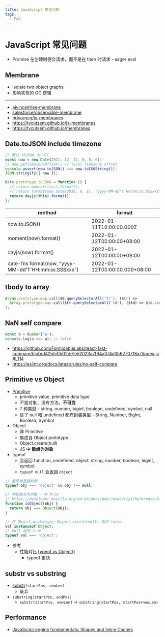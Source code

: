 ```yaml
---
title: JavaScript 常见问题
tags:
  - FAQ
---
```


# JavaScript 常见问题

- Promise 在创建时便会请求，而不是在 then 时请求 - eager eval

## Membrane

- isolate two object graphs
- 影响实现的 GC 逻辑

---

- [ajvincent/es-membrane](https://github.com/ajvincent/es-membrane)
- [salesforce/observable-membrane](https://github.com/salesforce/observable-membrane)
- [privacycg/js-membranes](https://github.com/privacycg/js-membranes)
- https://tvcutsem.github.io/js-membranes
- https://tvcutsem.github.io/membranes

## Date.toJSON include timezone

```js
// 默认 toJSON 为 UTC
const now = new Date(2021, 12, 12, 0, 0, 0);
// now.getTimezoneOffset() // local timezone offset
console.assert(now.toJSON() === now.toISOString());
JSON.stringify({ now });

Date.prototype.toJSON = function () {
  // return moment(this).format();
  // return format(new Date(2016, 0, 1), "yyyy-MM-dd'T'HH:mm:ss.SSSxxx") // date-fns
  return dayjs(this).format();
};
```

| method                                               | format                        |
| ---------------------------------------------------- | ----------------------------- |
| now.toJSON()                                         | 2022-01-11T16:00:00.000Z      |
| moment(now).format()                                 | 2022-01-12T00:00:00+08:00     |
| dayjs(now).format()                                  | 2022-01-12T00:00:00+08:00     |
| date-fns format(now, "yyyy-MM-dd'T'HH:mm:ss.SSSxxx") | 2022-01-12T00:00:00.000+08:00 |

## tbody to array

```js
Array.prototype.map.call($0.querySelectorAll('tr'), ($tr) =>
  Array.prototype.map.call($tr.querySelectorAll('td'), ($td) => $td.innerText),
);
```

## NaN self compare

```js
const a = Number('a');
console.log(a === a); // false
```

- https://github.com/FormidableLabs/react-fast-compare/blob/d42bfe0b02de1e52023a7f94a074d356270718a7/index.js#L114
- https://eslint.org/docs/latest/rules/no-self-compare

## Primitive vs Object

- [Primitive](https://developer.mozilla.org/en-US/docs/Glossary/Primitive)
  - primitive value, primitive data type
  - 不是对象，没有方法，**不可变**
  - 7 种类型 - string, number, bigint, boolean, undefined, symbol, null
  - 除了 null 和 undefined 都有封装类型 - String, Number, BigInt, Boolean, Symbol
- Object
  - 非 Primitive
  - 集成自 Object.prototype
  - Object.create(null)
  - JS 中 **数组为对象**
- typeof
  - 会返回 function, undefined, object, string, number, boolean, bigint, symbol
  - `typeof null` 会返回 `object`

```js
// 最简单直接判断
typeof obj === 'object' && obj !== null;

// 判断是否为对象 - 非 Prim
// https://developer.mozilla.org/en-US/docs/Web/JavaScript/Reference/Global_Objects/Object
function isObject(obj) {
  return obj === Object(obj);
}

// 在 Object.prototype, Object.create(null) 返回 false
val instanceof Object;
// null 返回 true
typeof val === 'object';
```

- 参考
  - 性能对比 [typeof vs Object()](https://jsbench.me/epk80dx8xr/1)
    - typeof 更快

## substr vs substring

- [substr]`(startPos, newLen)`
  - 废弃
- `substring(startPos, endPos)`
  - `substr(startPos, newLen)` -> `substring(startPos, startPos+newLen)`

[substr]: https://developer.mozilla.org/en-US/docs/Web/JavaScript/Reference/Global_Objects/String/substr
[string.prototype.substr]: https://tc39.es/ecma262/#sec-string.prototype.substr

## Performance

- [JavaScript engine fundamentals: Shapes and Inline Caches](https://mathiasbynens.be/notes/shapes-ics)
